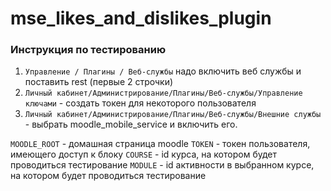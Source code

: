 # mse_likes_and_dislikes_plugin
### Инструкция по тестированию
1. `Управление / Плагины / Веб-службы` надо включить веб службы и поставить rest (первые 2 строчки)
2. `Личный кабинет/Администрирование/Плагины/Веб-службы/Управление ключами` - создать токен для некоторого пользователя
3. `Личный кабинет/Администрирование/Плагины/Веб-службы/Внешние службы` - выбрать moodle_mobile_service и включить его.  

`MOODLE_ROOT` - домашная страница moodle
`TOKEN` - токен пользователя, имеющего доступ к блоку
`COURSE` - id курса, на котором будет проводиться тестирование
`MODULE` - id активности в выбранном курсе, на котором будет проводиться тестирование


